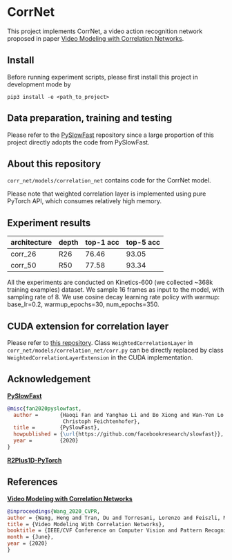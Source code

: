 # CorrNet

This project implements CorrNet, a video action recognition network proposed in paper [Video Modeling with Correlation Networks](https://openaccess.thecvf.com/content_CVPR_2020/papers/Wang_Video_Modeling_With_Correlation_Networks_CVPR_2020_paper.pdf). 

## Install
Before running experiment scripts, please first install this project in development mode by

``pip3 install -e <path_to_project>``

## Data preparation, training and testing

Please refer to the [PySlowFast](https://github.com/facebookresearch/SlowFast) repository since a large proportion of this project directly adopts the code from PySlowFast. 

## About this repository

`corr_net/models/correlation_net` contains code for the CorrNet model. 

Please note that weighted correlation layer is implemented using pure PyTorch API, which consumes relatively high memory. 

## Experiment results

| architecture | depth | top-1 acc | top-5 acc | 
|----------|-------|-------|-------|
| corr_26 | R26 | 76.46 | 93.05 |
| corr_50 | R50 | 77.58 | 93.34 |

All the experiments are conducted on Kinetics-600 (we collected ~368k training examples) dataset. We sample 16 frames as input to the model, with sampling rate of 8. We use cosine decay learning rate policy with warmup: base_lr=0.2, warmup_epochs=30, num_epochs=350. 


## CUDA extension for correlation layer

Please refer to [this repository](https://github.com/tefantasy/WeightedCorrelationExtension). Class `WeightedCorrelationLayer` in `corr_net/models/correlation_net/corr.py` can be directly replaced by class `WeightedCorrelationLayerExtension` in the CUDA implementation. 

## Acknowledgement

**[PySlowFast](https://github.com/facebookresearch/SlowFast)**
```BibTeX
@misc{fan2020pyslowfast,
  author =       {Haoqi Fan and Yanghao Li and Bo Xiong and Wan-Yen Lo and
                  Christoph Feichtenhofer},
  title =        {PySlowFast},
  howpublished = {\url{https://github.com/facebookresearch/slowfast}},
  year =         {2020}
}
```

**[R2Plus1D-PyTorch](https://github.com/irhum/R2Plus1D-PyTorch)**

## References

**[Video Modeling with Correlation Networks](https://openaccess.thecvf.com/content_CVPR_2020/papers/Wang_Video_Modeling_With_Correlation_Networks_CVPR_2020_paper.pdf)**
```BibTeX
@inproceedings{Wang_2020_CVPR,
author = {Wang, Heng and Tran, Du and Torresani, Lorenzo and Feiszli, Matt},
title = {Video Modeling With Correlation Networks},
booktitle = {IEEE/CVF Conference on Computer Vision and Pattern Recognition (CVPR)},
month = {June},
year = {2020}
}
```
